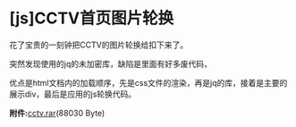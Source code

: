 # [js]CCTV首页图片轮换

花了宝贵的一刻钟把CCTV的图片轮换给扣下来了。

突然发现使用的jq的未加密库，缺陷是里面有好多废代码，

优点是html文档内的加载顺序，先是css文件的渲染，再是jq的库，接着是主要的展示div，最后是应用的js轮换代码。

**附件:**[cctv.rar](wp-content/uploads/2009/04/314_cctv.rar)(88030 Byte)


